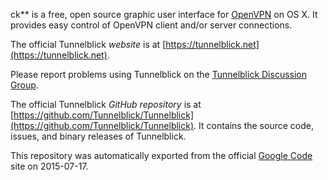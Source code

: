 ck** is a free, open source graphic user interface for [OpenVPN](https://openvpn.net/index.php/open-source.html) on OS X. It provides easy control of OpenVPN client and/or server connections.

The official Tunnelblick *website* is at [https://tunnelblick.net](https://tunnelblick.net).

Please report problems using Tunnelblick on the [Tunnelblick Discussion Group](https://groups.google.com/forum/#!forum/tunnelblick-discuss).

The official Tunnelblick *GitHub repository* is at [https://github.com/Tunnelblick/Tunnelblick](https://github.com/Tunnelblick/Tunnelblick). It contains the source code, issues, and binary releases of Tunnelblick.

This repository was automatically exported from the official [Google Code](https://code.google.com/p/tunnelblick) site on 2015-07-17.
